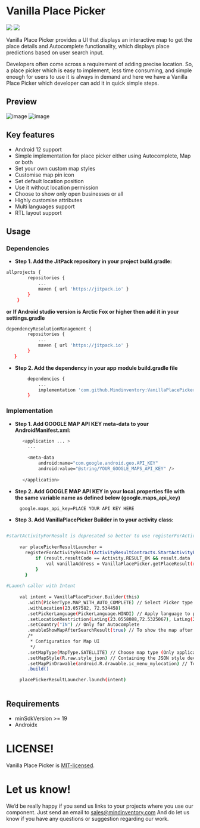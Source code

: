 # Vanilla Place Picker
[![](https://jitpack.io/v/Mindinventory/VanillaPlacePicker.svg)](https://jitpack.io/#Mindinventory/VanillaPlacePicker) ![](https://img.shields.io/github/license/mindinventory/VanillaPlacePicker)

Vanilla Place Picker provides a UI that displays an interactive map to get the place details and Autocomplete functionality, which displays place predictions based on user search input.

Developers often come across a requirement of adding precise location. So, a place picker which is easy to implement, less time consuming, and simple enough for users to use it is always in demand and here we have a Vanilla Place Picker which developer can add it in quick simple steps.

## Preview
![image](/media/vanillaplacepicker-autocomplete.gif) ![image](/media/vanillaplacepicker-map.gif)

## Key features
* Android 12 support
* Simple implementation for place picker either using Autocomplete, Map or both
* Set your own custom map styles
* Customise map pin icon
* Set default location position
* Use it without location permission
* Choose to show only open businesses or all
* Highly customise attributes
* Multi languages support
* RTL layout support

## Usage
### Dependencies

- **Step 1. Add the JitPack repository in your project build.gradle:**
```bash
allprojects {
	    repositories {
		    ...
		    maven { url 'https://jitpack.io' }
	    }
    }
```
**or**
**If Android studio version is Arctic Fox or higher then add it in your settings.gradle**

```bash
dependencyResolutionManagement {
  		repositories {
       		...
       		maven { url 'https://jitpack.io' }
   		}
   }
``` 
- **Step 2. Add the dependency in your app module build.gradle file**
```bash
        dependencies {
            ...
            implementation 'com.github.Mindinventory:VanillaPlacePicker:X.X.X'
        }
``` 

### Implementation
- **Step 1. Add GOOGLE MAP API KEY meta-data to your AndroidManifest.xml:**

```bash
      <application ... >
        ...
        
        <meta-data
            android:name="com.google.android.geo.API_KEY"
            android:value="@string/YOUR_GOOGLE_MAPS_API_KEY" />
        
      </application>
``` 

- **Step 2. Add GOOGLE MAP API KEY in your local.properties file with the same variable name as defined below (google.maps_api_key)**
```bash
     google.maps_api_key=PLACE YOUR API KEY HERE
``` 

- **Step 3. Add VanillaPlacePicker Builder in to your activity class:**
```bash

#startActivityForResult is deprecated so better to use registerForActivityResult
       
     var placePickerResultLauncher =
       registerForActivityResult(ActivityResultContracts.StartActivityForResult()) { result ->
           if (result.resultCode == Activity.RESULT_OK && result.data != null) {
               val vanillaAddress = VanillaPlacePicker.getPlaceResult(result.data)
           }
       }
       
#Launch caller with Intent
        
     val intent = VanillaPlacePicker.Builder(this)
        .with(PickerType.MAP_WITH_AUTO_COMPLETE) // Select Picker type to enable autocompelte, map or both
        .withLocation(23.057582, 72.534458)
        .setPickerLanguage(PickerLanguage.HINDI) // Apply language to picker
        .setLocationRestriction(LatLng(23.0558088,72.5325067), LatLng(23.0587592,72.5357321)) // Restrict location bounds in map and autocomplete
        .setCountry("IN") // Only for Autocomplete
        .enableShowMapAfterSearchResult(true) // To show the map after selecting the place from place picker only for PickerType.MAP_WITH_AUTO_C
        /*
         * Configuration for Map UI
         */
        .setMapType(MapType.SATELLITE) // Choose map type (Only applicable for map screen) 
        .setMapStyle(R.raw.style_json) // Containing the JSON style declaration for night-mode styling
        .setMapPinDrawable(android.R.drawable.ic_menu_mylocation) // To give custom pin image for map marker
        .build()

     placePickerResultLauncher.launch(intent)
                  
``` 
    
## Requirements

* minSdkVersion >= 19
* Androidx

# LICENSE!

Vanilla Place Picker is [MIT-licensed](/LICENSE).

# Let us know!
We’d be really happy if you send us links to your projects where you use our component. Just send an email to sales@mindinventory.com And do let us know if you have any questions or suggestion regarding our work.
